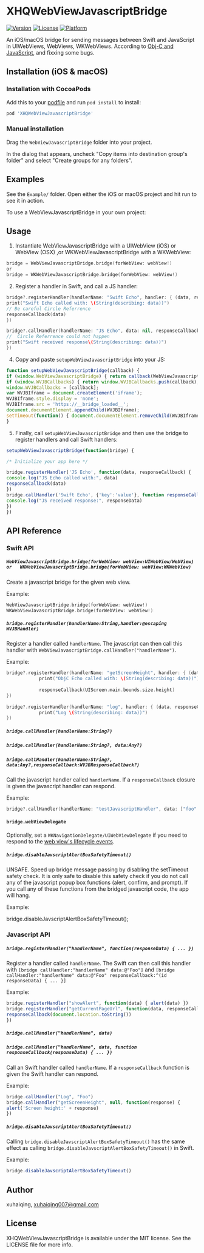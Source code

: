 # XHQWebViewJavascriptBridge
[![Version](https://img.shields.io/cocoapods/v/XHQWebViewJavascriptBridge.svg?style=flat)](https://cocoapods.org/pods/XHQWebViewJavascriptBridge)
[![License](https://img.shields.io/cocoapods/l/XHQWebViewJavascriptBridge.svg?style=flat)](https://cocoapods.org/pods/XHQWebViewJavascriptBridge)
[![Platform](https://img.shields.io/cocoapods/p/XHQWebViewJavascriptBridge.svg?style=flat)](https://cocoapods.org/pods/XHQWebViewJavascriptBridge)

An iOS/macOS bridge for sending messages between Swift and JavaScript in UIWebViews, WebViews, WKWebViews. According to [Obj-C and JavaScript](https://github.com/marcuswestin/WebViewJavascriptBridge), and fixxing some bugs.


Installation (iOS & macOS)
------------------------

### Installation with CocoaPods
Add this to your [podfile](https://guides.cocoapods.org/using/getting-started.html) and run `pod install` to install:

```ruby
pod 'XHQWebViewJavascriptBridge'
```
### Manual installation

Drag the `WebViewJavascriptBridge` folder into your project.

In the dialog that appears, uncheck "Copy items into destination group's folder" and select "Create groups for any folders".

Examples
--------

See the `Example/` folder. Open either the iOS or macOS project and hit run to see it in action.

To use a WebViewJavascriptBridge in your own project:

Usage
-----

1) Instantiate WebViewJavascriptBridge with a UIWebView (iOS) or WebView (OSX)  ,or WKWebViewJavascriptBridge with      a WKWebView:

```Swift
bridge = WebViewJavascriptBridge.bridge(forWebView: webView!) 
or
bridge = WKWebViewJavascriptBridge.bridge(forWebView: webView!) 

```

2) Register a handler in Swift, and call a JS handler: 
	

```Swift
bridge?.registerHandler(handlerName: "Swift Echo", handler: { (data, responseCallback) in
print("Swift Echo called with: \(String(describing: data))")
// Be careful Circle Referrence
responseCallback(data)
})

bridge?.callHandler(handlerName: "JS Echo", data: nil, responseCallback: { (data) in
//  Circle Referrence could not happen
print("Swift received response\(String(describing: data))")
})
```



4) Copy and paste `setupWebViewJavascriptBridge` into your JS:

```javascript
function setupWebViewJavascriptBridge(callback) {
if (window.WebViewJavascriptBridge) { return callback(WebViewJavascriptBridge); }
if (window.WVJBCallbacks) { return window.WVJBCallbacks.push(callback); }
window.WVJBCallbacks = [callback];
var WVJBIframe = document.createElement('iframe');
WVJBIframe.style.display = 'none';
WVJBIframe.src = 'https://__bridge_loaded__';
document.documentElement.appendChild(WVJBIframe);
setTimeout(function() { document.documentElement.removeChild(WVJBIframe) }, 0)
}
```

5) Finally, call `setupWebViewJavascriptBridge` and then use the bridge to register handlers and call Swift handlers:

```javascript
setupWebViewJavascriptBridge(function(bridge) {

/* Initialize your app here */

bridge.registerHandler('JS Echo', function(data, responseCallback) {
console.log("JS Echo called with:", data)
responseCallback(data)
})
bridge.callHandler('Swift Echo', {'key':'value'}, function responseCallback(responseData) {
console.log("JS received response:", responseData)
})
})
```

API Reference
-------------

### Swift API

##### `WebViewJavascriptBridge.bridge(forWebView: webView:UIWebView/WebView) or   WKWebViewJavascriptBridge.bridge(forWebView: webView:WKWebView) `

Create a javascript bridge for the given web view.

Example:

```swift   
WebViewJavascriptBridge.bridge(forWebView: webView!) 
WKWebViewJavascriptBridge.bridge(forWebView: webView!) 
```

##### `bridge.registerHandler(handlerName:String,handler:@escaping WVJBHandler)`

Register a handler called `handlerName`. The javascript can then call this handler with `WebViewJavascriptBridge.callHandler("handlerName")`.

Example:

```Swift
bridge?.registerHandler(handlerName: "getScreenHeight", handler: { (data, responseCallback) in
            print("ObjC Echo called with: \(String(describing: data))")
            
            responseCallback(UIScreen.main.bounds.size.height)
})
 
bridge?.registerHandler(handlerName: "log", handler: { (data, responseCallback) in
            print("Log \(String(describing: data))")
})

```

##### `bridge.callHandler(handlerName:String?)`
##### `bridge.callHandler(handlerName:String?, data:Any?)`
##### `bridge.callHandler(handlerName:String?, data:Any?,responseCallback:WVJBResponseCallback?)`


Call the javascript handler called `handlerName`. If a `responseCallback` closure is given the javascript handler can respond.

Example:

```Swift
bridge?.callHandler(handlerName: "testJavascriptHandler", data: ["foo":"before ready"])

```

#### `bridge.webViewDelegate`

Optionally, set a `WKNavigationDelegate/UIWebViewDelegate` if you need to respond to the [web view's lifecycle events](https://developer.apple.com/reference/uikit/uiwebviewdelegate).

##### `bridge.disableJavscriptAlertBoxSafetyTimeout()`

UNSAFE. Speed up bridge message passing by disabling the setTimeout safety check. It is only safe to disable this safety check if you do not call any of the javascript popup box functions (alert, confirm, and prompt). If you call any of these functions from the bridged javascript code, the app will hang.

Example:

bridge.disableJavscriptAlertBoxSafetyTimeout();



### Javascript API

##### `bridge.registerHandler("handlerName", function(responseData) { ... })`

Register a handler called `handlerName`. The Swift can then call this handler with `[bridge callHandler:"handlerName" data:@"Foo"]` and `[bridge callHandler:"handlerName" data:@"Foo" responseCallback:^(id responseData) { ... }]`

Example:

```javascript
bridge.registerHandler("showAlert", function(data) { alert(data) })
bridge.registerHandler("getCurrentPageUrl", function(data, responseCallback) {
responseCallback(document.location.toString())
})
```


##### `bridge.callHandler("handlerName", data)`
##### `bridge.callHandler("handlerName", data, function responseCallback(responseData) { ... })`

Call an Swift handler called `handlerName`. If a `responseCallback` function is given the Swift handler can respond.

Example:

```javascript
bridge.callHandler("Log", "Foo")
bridge.callHandler("getScreenHeight", null, function(response) {
alert('Screen height:' + response)
})
```


##### `bridge.disableJavscriptAlertBoxSafetyTimeout()`

Calling `bridge.disableJavscriptAlertBoxSafetyTimeout()` has the same effect as calling `bridge.disableJavscriptAlertBoxSafetyTimeout()` in Swift.

Example:

```javascript
bridge.disableJavscriptAlertBoxSafetyTimeout()
```

## Author

xuhaiqing, xuhaiqing007@gmail.com

## License

XHQWebViewJavascriptBridge is available under the MIT license. See the LICENSE file for more info.
